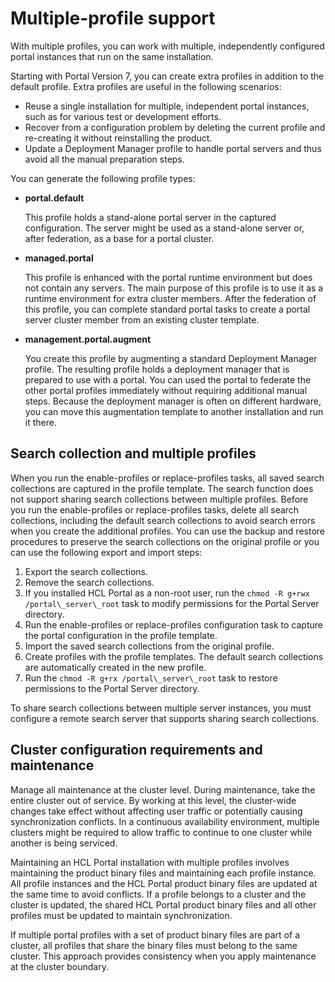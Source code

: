 # Multiple-profile support

With multiple profiles, you can work with multiple, independently configured portal instances that run on the same installation.

Starting with Portal Version 7, you can create extra profiles in addition to the default profile. Extra profiles are useful in the following scenarios:

-   Reuse a single installation for multiple, independent portal instances, such as for various test or development efforts.
-   Recover from a configuration problem by deleting the current profile and re-creating it without reinstalling the product.
-   Update a Deployment Manager profile to handle portal servers and thus avoid all the manual preparation steps.

You can generate the following profile types:

-   **portal.default**

    This profile holds a stand-alone portal server in the captured configuration. The server might be used as a stand-alone server or, after federation, as a base for a portal cluster.

-   **managed.portal**

    This profile is enhanced with the portal runtime environment but does not contain any servers. The main purpose of this profile is to use it as a runtime environment for extra cluster members. After the federation of this profile, you can complete standard portal tasks to create a portal server cluster member from an existing cluster template.

-   **management.portal.augment**

    You create this profile by augmenting a standard Deployment Manager profile. The resulting profile holds a deployment manager that is prepared to use with a portal. You can used the portal to federate the other portal profiles immediately without requiring additional manual steps. Because the deployment manager is often on different hardware, you can move this augmentation template to another installation and run it there.


## Search collection and multiple profiles

When you run the enable-profiles or replace-profiles tasks, all saved search collections are captured in the profile template. The search function does not support sharing search collections between multiple profiles. Before you run the enable-profiles or replace-profiles tasks, delete all search collections, including the default search collections to avoid search errors when you create the additional profiles. You can use the backup and restore procedures to preserve the search collections on the original profile or you can use the following export and import steps:

1.  Export the search collections.
2.  Remove the search collections.
3.  If you installed HCL Portal as a non-root user, run the `chmod -R g+rwx /portal\_server\_root` task to modify permissions for the Portal Server directory.
4.  Run the enable-profiles or replace-profiles configuration task to capture the portal configuration in the profile template.
5.  Import the saved search collections from the original profile.
6.  Create profiles with the profile templates. The default search collections are automatically created in the new profile.
7.  Run the `chmod -R g+rx /portal\_server\_root` task to restore permissions to the Portal Server directory.

To share search collections between multiple server instances, you must configure a remote search server that supports sharing search collections.

## Cluster configuration requirements and maintenance
<!-- Presumably, all the information we offer has some level of importance, especially info in sections with a subhead. We can highlight short bits of highly important info with an "Important" note.  -->
Manage all maintenance at the cluster level. During maintenance, take the entire cluster out of service. By working at this level, the cluster-wide changes take effect without affecting user traffic or potentially causing synchronization conflicts. In a continuous availability environment, multiple clusters might be required to allow traffic to continue to one cluster while another is being serviced.

Maintaining an HCL Portal installation with multiple profiles involves  maintaining the product binary files and maintaining each profile instance. All profile instances and the HCL Portal product binary files are updated at the same time to avoid conflicts. If a profile belongs to a cluster and the cluster is updated, the shared HCL Portal product binary files and all other profiles must be updated to maintain synchronization.

If multiple portal profiles with a set of product binary files are part of a cluster, all profiles that share the binary files must belong to the same cluster. This approach provides consistency when you apply maintenance at the cluster boundary.

